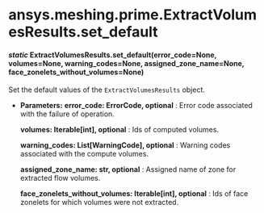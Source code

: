 <a id="ansys-meshing-prime-extractvolumesresults-set-default"></a>

# ansys.meshing.prime.ExtractVolumesResults.set_default

<a id="ansys.meshing.prime.ExtractVolumesResults.set_default"></a>

#### *static* ExtractVolumesResults.set_default(error_code=None, volumes=None, warning_codes=None, assigned_zone_name=None, face_zonelets_without_volumes=None)

Set the default values of the `ExtractVolumesResults` object.

* **Parameters:**
  **error_code: ErrorCode, optional**
  : Error code associated with the failure of operation.

  **volumes: Iterable[int], optional**
  : Ids of computed volumes.

  **warning_codes: List[WarningCode], optional**
  : Warning codes associated with the compute volumes.

  **assigned_zone_name: str, optional**
  : Assigned name of zone for extracted flow volumes.

  **face_zonelets_without_volumes: Iterable[int], optional**
  : Ids of face zonelets for which volumes were not extracted.

<!-- !! processed by numpydoc !! -->
